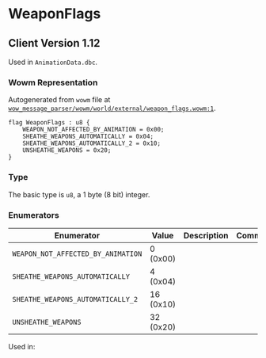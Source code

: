 # WeaponFlags

## Client Version 1.12

Used in `AnimationData.dbc`.

### Wowm Representation

Autogenerated from `wowm` file at [`wow_message_parser/wowm/world/external/weapon_flags.wowm:1`](https://github.com/gtker/wow_messages/tree/main/wow_message_parser/wowm/world/external/weapon_flags.wowm#L1).

```rust,ignore
flag WeaponFlags : u8 {
    WEAPON_NOT_AFFECTED_BY_ANIMATION = 0x00;
    SHEATHE_WEAPONS_AUTOMATICALLY = 0x04;
    SHEATHE_WEAPONS_AUTOMATICALLY_2 = 0x10;
    UNSHEATHE_WEAPONS = 0x20;
}
```
### Type
The basic type is `u8`, a 1 byte (8 bit) integer.
### Enumerators
| Enumerator | Value  | Description | Comment |
| --------- | -------- | ----------- | ------- |
| `WEAPON_NOT_AFFECTED_BY_ANIMATION` | 0 (0x00) |  |  |
| `SHEATHE_WEAPONS_AUTOMATICALLY` | 4 (0x04) |  |  |
| `SHEATHE_WEAPONS_AUTOMATICALLY_2` | 16 (0x10) |  |  |
| `UNSHEATHE_WEAPONS` | 32 (0x20) |  |  |

Used in:
